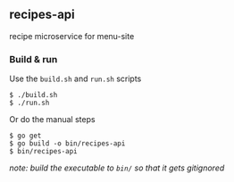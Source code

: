 ## recipes-api

recipe microservice for menu-site

### Build & run

Use the `build.sh` and `run.sh` scripts
```
$ ./build.sh
$ ./run.sh
```

Or do the manual steps
```
$ go get
$ go build -o bin/recipes-api
$ bin/recipes-api
```
_note: build the executable to `bin/` so that it gets gitignored_
